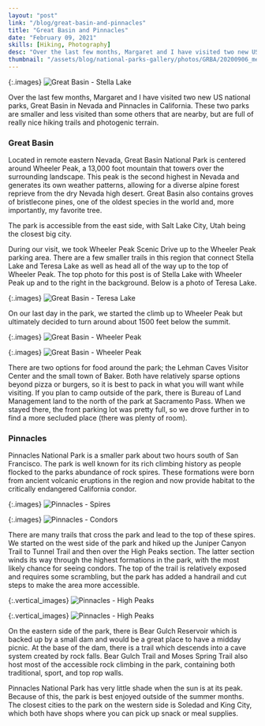 ```yaml
---
layout: "post"
link: "/blog/great-basin-and-pinnacles"
title: "Great Basin and Pinnacles"
date: "February 09, 2021"
skills: [Hiking, Photography]
desc: "Over the last few months, Margaret and I have visited two new US national parks, Great Basin in Nevada and Pinnacles in California."
thumbnail: "/assets/blog/national-parks-gallery/photos/GRBA/20200906_meg_0146.jpg"
---
```


{:.images}
![Great Basin - Stella Lake](/assets/blog/national-parks-gallery/photos/GRBA/20200906_meg_0146.jpg)

Over the last few months, Margaret and I have visited two new US national parks, Great Basin in Nevada and Pinnacles in California. These two parks are smaller and less visited than some others that are nearby, but are full of really nice hiking trails and photogenic terrain.

### Great Basin

Located in remote eastern Nevada, Great Basin National Park is centered around Wheeler Peak, a 13,000 foot mountain that towers over the surrounding landscape. This peak is the second highest in Nevada and generates its own weather patterns, allowing for a diverse alpine forest reprieve from the dry Nevada high desert. Great Basin also contains groves of bristlecone pines, one of the oldest species in the world and, more importantly, my favorite tree.

The park is accessible from the east side, with Salt Lake City, Utah being the closest big city. 

During our visit, we took Wheeler Peak Scenic Drive up to the Wheeler Peak parking area. There are a few smaller trails in this region that connect Stella Lake and Teresa Lake as well as head all of the way up to the top of Wheeler Peak. The top photo for this post is of Stella Lake with Wheeler Peak up and to the right in the background. Below is a photo of Teresa Lake.

{:.images}
![Great Basin - Teresa Lake](/assets/blog/national-parks-gallery/photos/GRBA/20200906_meg_0170.jpg)

On our last day in the park, we started the climb up to Wheeler Peak but ultimately decided to turn around about 1500 feet below the summit.

{:.images}
![Great Basin - Wheeler Peak](/assets/blog/national-parks-gallery/photos/GRBA/20200906_meg_0022.jpg)

{:.images}
![Great Basin - Wheeler Peak](/assets/blog/national-parks-gallery/photos/GRBA/20200906_meg_0038.jpg)

There are two options for food around the park; the Lehman Caves Visitor Center and the small town of Baker. Both have relatively sparse options beyond pizza or burgers, so it is best to pack in what you will want while visiting. If you plan to camp outside of the park, there is Bureau of Land Management land to the north of the park at Sacramento Pass. When we stayed there, the front parking lot was pretty full, so we drove further in to find a more secluded place (there was plenty of room).

### Pinnacles

Pinnacles National Park is a smaller park about two hours south of San Francisco. The park is well known for its rich climbing history as people flocked to the parks abundance of rock spires. These formations were born from ancient volcanic eruptions in the region and now provide habitat to the critically endangered California condor.

{:.images}
![Pinnacles - Spires](/assets/blog/national-parks-gallery/photos/PINN/20210206_meg_0093.jpg)

{:.images}
![Pinnacles - Condors](/assets/blog/national-parks-gallery/photos/PINN/20210206_meg_0074.jpg)

There are many trails that cross the park and lead to the top of these spires. We started on the west side of the park and hiked up the Juniper Canyon Trail to Tunnel Trail and then over the High Peaks section. The latter section winds its way through the highest formations in the park, with the most likely chance for seeing condors. The top of the trail is relatively exposed and requires some scrambling, but the park has added a handrail and cut steps to make the area more accessible.

{:.vertical_images}
![Pinnacles - High Peaks](/assets/blog/national-parks-gallery/photos/PINN/20210206_meg_0035.jpg)

{:.vertical_images}
![Pinnacles - High Peaks](/assets/blog/national-parks-gallery/photos/PINN/20210206_meg_0039.jpg)

On the eastern side of the park, there is Bear Gulch Reservoir which is backed up by a small dam and would be a great place to have a midday picnic. At the base of the dam, there is a trail which descends into a cave system created by rock falls. Bear Gulch Trail and Moses Spring Trail also host most of the accessible rock climbing in the park, containing both traditional, sport, and top rop walls.

Pinnacles National Park has very little shade when the sun is at its peak. Because of this, the park is best enjoyed outside of the summer months. The closest cities to the park on the western side is Soledad and King City, which both have shops where you can pick up snack or meal supplies.


